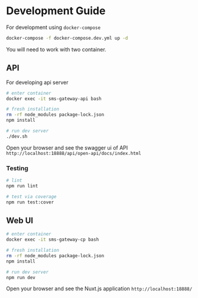 # Development Guide

For development using `docker-compose`

```bash
docker-compose -f docker-compose.dev.yml up -d
```

You will need to work with two container.

## API

For developing api server

```bash
# enter container
docker exec -it sms-gateway-api bash

# fresh installation
rm -rf node_modules package-lock.json
npm install

# run dev server
./dev.sh
```

Open your browser and see the swagger ui of API `http://localhost:18888/api/open-api/docs/index.html`

### Testing

```bash
# lint
npm run lint

# test via coverage
npm run test:cover
```

## Web UI

```bash
# enter container
docker exec -it sms-gateway-cp bash

# fresh installation
rm -rf node_modules package-lock.json
npm install

# run dev server
npm run dev
```

Open your browser and see the Nuxt.js application `http://localhost:18888/`
